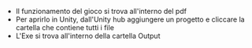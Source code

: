 - Il funzionamento del gioco si trova all'interno del pdf
- Per aprirlo in Unity, dall'Unity hub aggiungere un progetto e cliccare la cartella che contiene tutti i file
- L'Exe si trova all'interno della cartella Output
